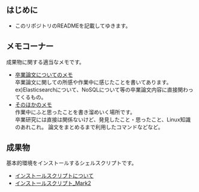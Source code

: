 ## はじめに
- このリポジトリのREADMEを記載してゆきます。  
## メモコーナー
成果物に関する適当なメモです。
- [卒業論文についてのメモ](./MEMO.md)  
卒業論文に関しての所感や作業中に感じたことを書いてあります。  
ex)Elasticsearchについて、NoSQLについて等の卒業論文内容に直接関わってくるもの。
- [そのほかのメモ](./tech)  
作業中にふと思ったことを書き溜めいく場所です。  
卒業研究には直接は関係ないけど、発見したこと・思ったこと、Linux知識のあれこれ。
論文をまとめるまで利用したコマンドなどなど。

## 成果物
  基本的環境をインストールするシェルスクリプトです。
- [インストールスクリプトについて](./About_InstallScript.md)
- [インストールスクリプト_Mark2](./test2_Build.sh)